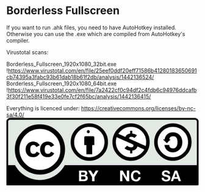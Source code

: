 # Borderless Fullscreen
If you want to run .ahk files, you need to have AutoHotkey installed.
Otherwise you can use the .exe which are compiled from AutoHotkey's compiler.

Virustotal scans:

Borderless_Fullscreen_1920x1080_32bit.exe
!https://www.virustotal.com/en/file/25eef0ddf20eff71586b41280183650691cb74395a3fabc93b61dab18b61f2db/analysis/1442136524/
Borderless_Fullscreen_1920x1080_64bit.exe
!https://www.virustotal.com/en/file/7a2422cf0c94df2c4fdb6c94976ddcafb3f30f211e58f419e33e0fe7cf2f65bc/analysis/1442136415/

Everything is licenced under: https://creativecommons.org/licenses/by-nc-sa/4.0/
![Licence](https://github.com/Unrepentant-Atheist/AutoHotkey-Scripts/blob/master/CC_licence.png)